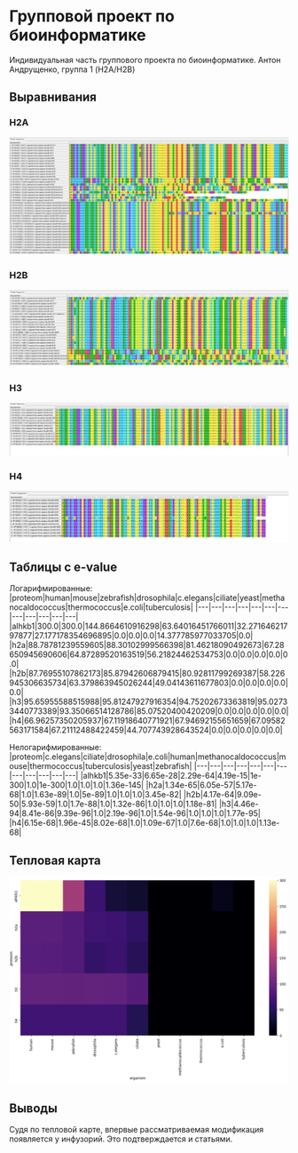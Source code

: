 # Групповой проект по биоинформатике
Индивидуальная часть группового проекта по биоинформатике. Антон Андрущенко, группа 1 (H2A/H2B)

## Выравнивания

### H2A
![](img/H2A.PNG)

### H2B
![](img/H2B.PNG)

### H3
![](img/H3.PNG)

### H4
![](img/H4.PNG)

## Таблицы с e-value

Логарифмированные:
|proteom|human|mouse|zebrafish|drosophila|c\.elegans|ciliate|yeast|methanocaldococcus|thermococcus|e\.coli|tuberculosis|
|---|---|---|---|---|---|---|---|---|---|---|---|
|alhkb1|300\.0|300\.0|144\.8664610916298|63\.64016451766011|32\.27164621797877|27\.177178354696895|0\.0|0\.0|0\.0|14\.377785977033705|0\.0|
|h2a|88\.78781239559605|88\.30102999566398|81\.46218090492673|67\.28650945690606|64\.87289520163519|56\.21824462534753|0\.0|0\.0|0\.0|0\.0|0\.0|
|h2b|87\.76955107862173|85\.87942606879415|80\.92811799269387|58\.226945306635734|63\.379863945026244|49\.04143611677803|0\.0|0\.0|0\.0|0\.0|0\.0|
|h3|95\.65955588515988|95\.81247927916354|94\.75202673363819|95\.02733440773389|93\.35066514128786|85\.07520400420209|0\.0|0\.0|0\.0|0\.0|0\.0|
|h4|66\.96257350205937|67\.11918640771921|67\.94692155651659|67\.09582563171584|67\.21112488422459|44\.707743928643524|0\.0|0\.0|0\.0|0\.0|0\.0|

Нелогарифмированные:
|proteom|c\.elegans|ciliate|drosophila|e\.coli|human|methanocaldococcus|mouse|thermococcus|tuberculosis|yeast|zebrafish|
|---|---|---|---|---|---|---|---|---|---|---|---|
|alhkb1|5\.35e-33|6\.65e-28|2\.29e-64|4\.19e-15|1e-300|1\.0|1e-300|1\.0|1\.0|1\.0|1\.36e-145|
|h2a|1\.34e-65|6\.05e-57|5\.17e-68|1\.0|1\.63e-89|1\.0|5e-89|1\.0|1\.0|1\.0|3\.45e-82|
|h2b|4\.17e-64|9\.09e-50|5\.93e-59|1\.0|1\.7e-88|1\.0|1\.32e-86|1\.0|1\.0|1\.0|1\.18e-81|
|h3|4\.46e-94|8\.41e-86|9\.39e-96|1\.0|2\.19e-96|1\.0|1\.54e-96|1\.0|1\.0|1\.0|1\.77e-95|
|h4|6\.15e-68|1\.96e-45|8\.02e-68|1\.0|1\.09e-67|1\.0|7\.6e-68|1\.0|1\.0|1\.0|1\.13e-68|

## Тепловая карта

![](img/heatmap.png)

## Выводы

Судя по тепловой карте, впервые рассматриваемая модификация появляется у инфузорий. Это подтверждается и статьями.
